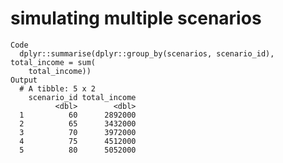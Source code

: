 # simulating multiple scenarios

    Code
      dplyr::summarise(dplyr::group_by(scenarios, scenario_id), total_income = sum(
        total_income))
    Output
      # A tibble: 5 x 2
        scenario_id total_income
              <dbl>        <dbl>
      1          60      2892000
      2          65      3432000
      3          70      3972000
      4          75      4512000
      5          80      5052000

